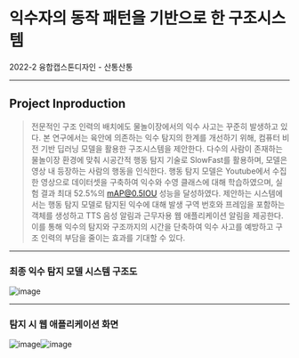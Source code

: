 # 익수자의 동작 패턴을 기반으로 한 구조시스템
2022-2 융합캡스톤디자인 - 산통산통

---

Project Inproduction
---

> 전문적인 구조 인력의 배치에도 물놀이장에서의 익수 사고는 꾸준히 발생하고 있다. 본 연구에서는 육안에 의존하는 익수 탐지의 한계를 개선하기 위해, 컴퓨터 비전 기반 딥러닝 모델을 활용한 구조시스템을 제안한다. 다수의 사람이 존재하는 물놀이장 환경에 맞춰 시공간적 행동 탐지 기술로 SlowFast를 활용하며, 모델은 영상 내 등장하는 사람의 행동을 인식한다. 행동 탐지 모델은 Youtube에서 수집한 영상으로 데이터셋을 구축하여 익수와 수영 클래스에 대해 학습하였으며, 실험 결과 최대 52.5%의 mAP@0.5IOU 성능을 달성하였다. 제안하는 시스템에서는 행동 탐지 모델로 탐지된 익수에 대해 발생 구역 번호와 프레임을 포함하는 객체를 생성하고 TTS 음성 알림과 근무자용 웹 애플리케이션 알림을 제공한다. 이를 통해 익수의 탐지와 구조까지의 시간을 단축하여 익수 사고를 예방하고 구조 인력의 부담을 줄이는 효과를 기대할 수 있다. 

---

### 최종 익수 탐지 모델 시스템 구조도

![image](https://user-images.githubusercontent.com/63159699/208856359-868f8d47-8265-4480-9c88-f777aaf6a593.png)

---
### 탐지 시 웹 애플리케이션 화면

![image](https://user-images.githubusercontent.com/63159699/208855746-a6a9c6e6-fedd-4dae-aade-50f6d4494e53.png)![image](https://user-images.githubusercontent.com/63159699/208855767-7e8cd019-02dc-4fa8-bf74-b228b8612d31.png)

